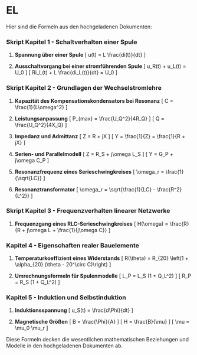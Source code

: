 # EL
Hier sind die Formeln aus den hochgeladenen Dokumenten:

### Skript Kapitel 1 - Schaltverhalten einer Spule

1. **Spannung über einer Spule**
   \[
   u(t) = L \frac{di(t)}{dt}
   \]

2. **Ausschaltvorgang bei einer stromführenden Spule**
   \[
   u_R(t) + u_L(t) = U_0
   \]
   \[
   Ri_L(t) + L \frac{di_L(t)}{dt} = U_0
   \]

### Skript Kapitel 2 - Grundlagen der Wechselstromlehre

1. **Kapazität des Kompensationskondensators bei Resonanz**
   \[
   C = \frac{1}{L\omega^2}
   \]

2. **Leistungsanpassung**
   \[
   P_{max} = \frac{U_Q^2}{4R_Q}
   \]
   \[
   Q = \frac{U_Q^2}{4X_Q}
   \]

3. **Impedanz und Admittanz**
   \[
   Z = R + jX
   \]
   \[
   Y = \frac{1}{Z} = \frac{1}{R + jX}
   \]

4. **Serien- und Parallelmodell**
   \[
   Z = R_S + j\omega L_S
   \]
   \[
   Y = G_P + j\omega C_P
   \]

5. **Resonanzfrequenz eines Serieschwingkreises**
   \[
   \omega_r = \frac{1}{\sqrt{LC}}
   \]

6. **Resonanztransformator**
   \[
   \omega_r = \sqrt{\frac{1}{LC} - \frac{R^2}{L^2}}
   \]

### Skript Kapitel 3 - Frequenzverhalten linearer Netzwerke

1. **Frequenzgang eines RLC-Serieschwingkreises**
   \[
   H(\omega) = \frac{R}{R + j\omega L + \frac{1}{j\omega C}}
   \]

### Kapitel 4 - Eigenschaften realer Bauelemente

1. **Temperaturkoeffizient eines Widerstands**
   \[
   R(\theta) = R_{20} \left(1 + \alpha_{20} (\theta - 20^\circ C)\right)
   \]

2. **Umrechnungsformeln für Spulenmodelle**
   \[
   L_P = L_S (1 + Q_L^2)
   \]
   \[
   R_P = R_S (1 + Q_L^2)
   \]

### Kapitel 5 - Induktion und Selbstinduktion

1. **Induktionsspannung**
   \[
   u_S(t) = \frac{d\Phi}{dt}
   \]

2. **Magnetische Größen**
   \[
   B = \frac{\Phi}{A}
   \]
   \[
   H = \frac{B}{\mu}
   \]
   \[
   \mu = \mu_0 \mu_r
   \]

Diese Formeln decken die wesentlichen mathematischen Beziehungen und Modelle in den hochgeladenen Dokumenten ab.
